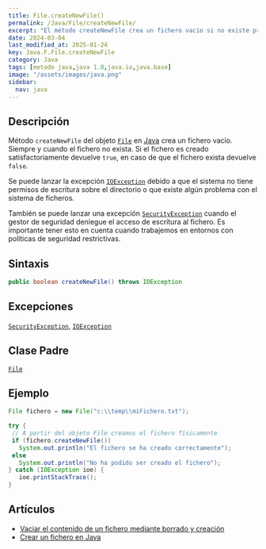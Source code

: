 ```yaml
---
title: File.createNewFile()
permalink: /Java/File/createNewFile/
excerpt: "El método createNewFile crea un fichero vacío si no existe previamente."
date: 2024-03-04
last_modified_at: 2025-01-24
key: Java.F.File.createNewFile
category: Java
tags: [metodo java,java 1.0,java.io,java.base]
image: "/assets/images/java.png"
sidebar:
  nav: java
---
```


## Descripción


Método `createNewFile` del objeto [`File`](https://www.w3api.com/Java/File/) en [Java](https://www.manualweb.net/java/) crea un fichero vacío. Siempre y cuando el fichero no exista. Si el fichero es creado satisfactoriamente devuelve `true`, en caso de que el fichero exista devuelve `false`.


Se puede lanzar la excepción [`IOException`](https://www.w3api.com/Java/IOException/) debido a que el sistema no tiene permisos de escritura sobre el directorio o que existe algún problema con el sistema de ficheros.


También se puede lanzar una excepción [`SecurityException`](https://www.w3api.com/Java/SecurityException/) cuando el gestor de seguridad deniegue el acceso de escritura al fichero. Es importante tener esto en cuenta cuando trabajemos en entornos con políticas de seguridad restrictivas.


## Sintaxis


```java
public boolean createNewFile() throws IOException

```


## Excepciones


[`SecurityException`](https://www.w3api.com/Java/SecurityException/), [`IOException`](https://www.w3api.com/Java/IOException/)


## Clase Padre


[`File`](https://www.w3api.com/Java/File/)


## Ejemplo


```java
File fichero = new File("c:\\temp\\miFichero.txt");

try {
 // A partir del objeto File creamos el fichero físicamente
 if (fichero.createNewFile())
   System.out.println("El fichero se ha creado correctamente");
 else
   System.out.println("No ha podido ser creado el fichero");
} catch (IOException ioe) {
   ioe.printStackTrace();
}
```


## Artículos

- [Vaciar el contenido de un fichero mediante borrado y creación](http://lineadecodigo.com/Java/vaciar-el-contenido-de-un-fichero-mediante-borrado-y-creacion/)
- [Crear un fichero en Java](https://lineadecodigo.com/java/crear-un-fichero-en-java/)
